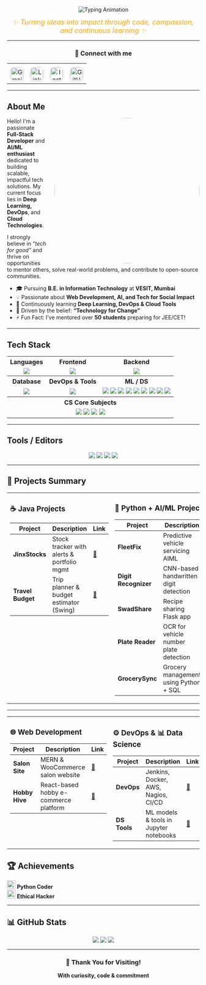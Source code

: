 <div align="center">
  <img src="https://readme-typing-svg.demolab.com?font=Fira+Code&weight=500&size=25&pause=1000&color=FFA500&center=true&width=700&lines=Hi+%F0%9F%91%8B%2C+I'm+Ajinkya+Patil;Passionate+Full-Stack+Developer+%F0%9F%92%BB;AI%2FML+Explorer+%F0%9F%A7%A0;Cloud+%7C+DevOps+Learner+%E2%9C%A8;Solving+Real+Problems+with+Tech+%F0%9F%94%A5" alt="Typing Animation" />
</div>

<p align="center">
  <em style="color: #FFA500; font-size: 18px;">✨ Turning ideas into impact through code, compassion, and continuous learning ✨</em>
</p>

---

<h3 align="center">🔗 Connect with me</h3>

<table align="center">
  <tr>
    <td align="center" style="padding: 10px;">
      <a href="mailto:ajinkyaspatil2011@gmail.com" target="_blank">
        <img src="https://upload.wikimedia.org/wikipedia/commons/4/4e/Gmail_Icon.png" alt="Gmail" width="32" style="border-radius: 8px; box-shadow: 0 2px 6px rgba(0,0,0,0.2);" />
      </a>
    </td>
    <td align="center" style="padding: 10px;">
      <a href="https://linkedin.com/in/ajinkyaspatil20" target="_blank">
        <img src="https://raw.githubusercontent.com/rahuldkjain/github-profile-readme-generator/master/src/images/icons/Social/linked-in-alt.svg" alt="LinkedIn" width="32" style="border-radius: 8px; box-shadow: 0 2px 6px rgba(0,0,0,0.2);" />
      </a>
    </td>
    <td align="center" style="padding: 10px;">
      <a href="https://www.instagram.com/_ajinkyaspatil_?igsh=MWFmZXQyaXFoOHA5cg==" target="_blank">
        <img src="https://raw.githubusercontent.com/rahuldkjain/github-profile-readme-generator/master/src/images/icons/Social/instagram.svg" alt="Instagram" width="32" style="border-radius: 8px; box-shadow: 0 2px 6px rgba(0,0,0,0.2);" />
      </a>
    </td>
    <td align="center" style="padding: 10px;">
      <a href="https://github.com/ajinkyaspatil20" target="_blank">
        <img src="https://raw.githubusercontent.com/rahuldkjain/github-profile-readme-generator/master/src/images/icons/Social/github.svg" alt="GitHub" width="32" style="border-radius: 8px; box-shadow: 0 2px 6px rgba(0,0,0,0.2);" />
      </a>
    </td>
  </tr>
</table>




---

##  About Me

<div align="left">
  <img align="right" src="https://cdn.dribbble.com/users/926537/screenshots/4502924/python-2.gif" width="380" style="margin-left: 20px; border-radius: 50%; object-fit: cover;" />

  <p>
    Hello! I'm a passionate <strong>Full-Stack Developer</strong> and <strong>AI/ML enthusiast</strong> dedicated to building scalable, impactful tech solutions.
    My current focus lies in <strong>Deep Learning, DevOps</strong>, and <strong>Cloud Technologies</strong>.
  </p>

  <p>
    I strongly believe in <em>“tech for good”</em> and thrive on opportunities to mentor others, solve real-world problems, and contribute to open-source communities.
  </p>

  <ul>
    <li>🎓 Pursuing <strong>B.E. in Information Technology</strong> at <strong>VESIT, Mumbai</strong></li>
    <li>💡 Passionate about <strong>Web Development, AI, and Tech for Social Impact</strong></li>
    <li>🌱 Continuously learning <strong>Deep Learning, DevOps & Cloud Tools</strong></li>
    <li>🧠 Driven by the belief: <strong>“Technology for Change”</strong></li>
    <li>⚡ Fun Fact: I’ve mentored over <strong>50 students</strong> preparing for JEE/CET!</li>
  </ul>
</div>

---

##  Tech Stack

<div align="center">

<table style="border-collapse: collapse; width: 100%;">
  <tr>
    <th>Languages</th>
    <th>Frontend</th>
    <th>Backend</th>
  </tr>
  <tr align="center">
    <td><img src="https://skillicons.dev/icons?i=java,python,cpp,c,js" /></td>
    <td><img src="https://skillicons.dev/icons?i=html,css,tailwind,react" /></td>
    <td><img src="https://skillicons.dev/icons?i=nodejs,express,flask" /></td>
  </tr>
  <tr>
    <th>Database</th>
    <th>DevOps & Tools</th>
    <th>ML / DS</th>
  </tr>
  <tr align="center">
    <td><img src="https://skillicons.dev/icons?i=mongodb,mysql,firebase" /></td>
    <td><img src="https://skillicons.dev/icons?i=docker,jenkins,aws,git,github,postman" /></td>
    <td>
      <img src="https://img.shields.io/badge/OpenCV-5C3EE8?style=for-the-badge&logo=opencv&logoColor=white"/>
      <img src="https://img.shields.io/badge/TensorFlow-FF6F00?style=for-the-badge&logo=tensorflow&logoColor=white"/>
      <img src="https://img.shields.io/badge/PyTorch-EE4C2C?style=for-the-badge&logo=pytorch&logoColor=white"/>
      <img src="https://img.shields.io/badge/Scikit--Learn-F7931E?style=for-the-badge&logo=scikit-learn&logoColor=white"/>
      <img src="https://img.shields.io/badge/HuggingFace-FCC72B?style=for-the-badge&logo=huggingface&logoColor=black"/>
      <img src="https://img.shields.io/badge/XGBoost-FF7043?style=for-the-badge&logo=xgboost&logoColor=white"/>
      <img src="https://img.shields.io/badge/Matplotlib-3776AB?style=for-the-badge&logo=python&logoColor=white"/>
      <img src="https://img.shields.io/badge/Seaborn-42A5F5?style=for-the-badge&logo=seaborn&logoColor=white"/>
      <img src="https://img.shields.io/badge/Keras-D00000?style=for-the-badge&logo=keras&logoColor=white"/>
    </td>
  </tr>
  <tr>
    <th colspan="3">CS Core Subjects</th>
  </tr>
  <tr align="center">
    <td colspan="3">
      <img src="https://img.shields.io/badge/DSA-%2300C853?style=flat&logo=codeforces&logoColor=white"/>
      <img src="https://img.shields.io/badge/OOP-%23f38b00?style=flat&logo=abstract&logoColor=white"/>
      <img src="https://img.shields.io/badge/OS-%23007396?style=flat&logo=linux&logoColor=white"/>
      <img src="https://img.shields.io/badge/Computer_Networks-%23E34F26?style=flat&logo=cisco&logoColor=white"/>
    </td>
  </tr>
</table>
</div>

---

## Tools / Editors

<p align="center">
  <img src="https://img.shields.io/badge/Kaggle-20BEFF?style=for-the-badge&logo=kaggle&logoColor=white"/>
  <img src="https://img.shields.io/badge/VS Code-007ACC?style=for-the-badge&logo=visual-studio-code&logoColor=white"/>
  <img src="https://img.shields.io/badge/Jupyter-F37626?style=for-the-badge&logo=jupyter&logoColor=white"/>
  <img src="https://img.shields.io/badge/Colab-F9AB00?style=for-the-badge&logo=googlecolab&logoColor=white"/>
</p>

---

## 💼 Projects Summary

<table>
  <tr>
    <td valign="top" width="50%">

### ☕ Java Projects

| Project             | Description                                | Link |
|---------------------|---------------------------------------------|------|
| **JinxStocks**      | Stock tracker with alerts & portfolio mgmt  | [🔗](https://github.com/ajinkyaspatil20/JinxStocks) |
| **Travel Budget**   | Trip planner & budget estimator (Swing)     | [🔗](https://github.com/ajinkyaspatil20/Travel-Budget-Manager) |

</td>
<td valign="top" width="50%">

### 🧠 Python + AI/ML Projects

| Project              | Description                                 | Link |
|----------------------|----------------------------------------------|------|
| **FleetFix**         | Predictive vehicle servicing AIML           | [🔗](https://github.com/ajinkyaspatil20/FleetFix) |
| **Digit Recognizer** | CNN-based handwritten digit detection        | [🔗](https://github.com/ajinkyaspatil20/HandDigit-Recognizer) |
| **SwadShare**        | Recipe sharing Flask app                     | [🔗](https://github.com/ajinkyaspatil20/SwadShare) |
| **Plate Reader**     | OCR for vehicle number plate detection       | [🔗](https://github.com/ajinkyaspatil20/Smart-VehiclePlate-Reader) |
| **GrocerySync**      | Grocery management using Python + SQL        | [🔗](https://github.com/ajinkyaspatil20/Grocergrocery-management-system) |

</td>
  </tr>
</table>

---

<table>
  <tr>
    <td valign="top" width="50%">

### 🌐 Web Development

| Project           | Description                            | Link |
|-------------------|-----------------------------------------|------|
| **Salon Site**    | MERN & WooCommerce salon website        | [🔗](https://github.com/ajinkyaspatil20/Salon_website_Palcoa) |
| **Hobby Hive**    | React-based hobby e-commerce platform   | [🔗](https://github.com/ajinkyaspatil20/Hobby-Hive-E-commerce) |

</td>
<td valign="top" width="50%">

### ⚙️ DevOps & 📊 Data Science

| Project         | Description                               | Link |
|------------------|--------------------------------------------|------|
| **DevOps**      | Jenkins, Docker, AWS, Nagios, CI/CD        | [🔗](https://github.com/ajinkyaspatil20/Devops_Project) |
| **DS Tools**    | ML models & tools in Jupyter notebooks     | [🔗](https://github.com/ajinkyaspatil20/Datascience-Tools) |

</td>
  </tr>
</table>



## 🏆 Achievements

<img src="https://github.com/user-attachments/assets/a5b80ced-a88c-425f-93e8-3827e4a291c8" width="22" height="22"/> **Python Coder**  
<img src="https://cdn-icons-png.flaticon.com/128/732/732219.png" width="22" height="22"/> **Ethical Hacker**

---

## 📊 GitHub Stats

<div align="center">
  <img src="https://github-readme-stats.vercel.app/api?username=ajinkyaspatil20&show_icons=true&theme=radical" />
  <img src="https://github-readme-streak-stats.herokuapp.com?user=ajinkyaspatil20&theme=radical" />
  <img src="https://github-readme-stats.vercel.app/api/top-langs/?username=ajinkyaspatil20&layout=compact&theme=radical" />
</div>

---

<h3 align="center">🙏 Thank You for Visiting!</h3>
<p align="center" style="margin-top: 10px;">
  <strong> With curiosity, code & commitment</strong><br/>
</p>

